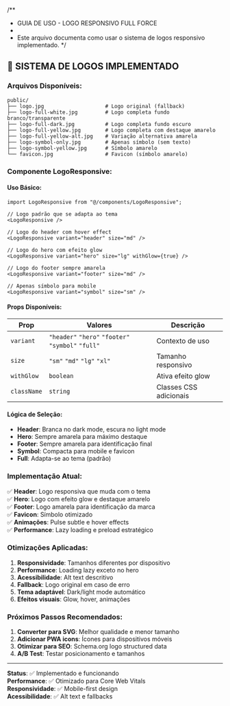 /**
 * GUIA DE USO - LOGO RESPONSIVO FULL FORCE
 * 
 * Este arquivo documenta como usar o sistema de logos responsivo implementado.
 */

## 🎯 **SISTEMA DE LOGOS IMPLEMENTADO**

### **Arquivos Disponíveis:**
```
public/
├── logo.jpg                    # Logo original (fallback)
├── logo-full-white.jpg         # Logo completa fundo branco/transparente
├── logo-full-dark.jpg          # Logo completa fundo escuro
├── logo-full-yellow.jpg        # Logo completa com destaque amarelo
├── logo-full-yellow-alt.jpg    # Variação alternativa amarela
├── logo-symbol-only.jpg        # Apenas símbolo (sem texto)
├── logo-symbol-yellow.jpg      # Símbolo amarelo
└── favicon.jpg                 # Favicon (símbolo amarelo)
```

### **Componente LogoResponsive:**

#### **Uso Básico:**
```tsx
import LogoResponsive from "@/components/LogoResponsive";

// Logo padrão que se adapta ao tema
<LogoResponsive />

// Logo do header com hover effect
<LogoResponsive variant="header" size="md" />

// Logo do hero com efeito glow
<LogoResponsive variant="hero" size="lg" withGlow={true} />

// Logo do footer sempre amarela
<LogoResponsive variant="footer" size="md" />

// Apenas símbolo para mobile
<LogoResponsive variant="symbol" size="sm" />
```

#### **Props Disponíveis:**

| Prop | Valores | Descrição |
|------|---------|-----------|
| `variant` | `"header"` `"hero"` `"footer"` `"symbol"` `"full"` | Contexto de uso |
| `size` | `"sm"` `"md"` `"lg"` `"xl"` | Tamanho responsivo |
| `withGlow` | `boolean` | Ativa efeito glow |
| `className` | `string` | Classes CSS adicionais |

#### **Lógica de Seleção:**

- **Header**: Branca no dark mode, escura no light mode
- **Hero**: Sempre amarela para máximo destaque
- **Footer**: Sempre amarela para identificação final
- **Symbol**: Compacta para mobile e favicon
- **Full**: Adapta-se ao tema (padrão)

### **Implementação Atual:**

✅ **Header**: Logo responsiva que muda com o tema  
✅ **Hero**: Logo com efeito glow e destaque amarelo  
✅ **Footer**: Logo amarela para identificação da marca  
✅ **Favicon**: Símbolo otimizado  
✅ **Animações**: Pulse subtle e hover effects  
✅ **Performance**: Lazy loading e preload estratégico  

### **Otimizações Aplicadas:**

1. **Responsividade**: Tamanhos diferentes por dispositivo
2. **Performance**: Loading lazy exceto no hero
3. **Acessibilidade**: Alt text descritivo
4. **Fallback**: Logo original em caso de erro
5. **Tema adaptável**: Dark/light mode automático
6. **Efeitos visuais**: Glow, hover, animações

### **Próximos Passos Recomendados:**

1. **Converter para SVG**: Melhor qualidade e menor tamanho
2. **Adicionar PWA icons**: Ícones para dispositivos móveis
3. **Otimizar para SEO**: Schema.org logo structured data
4. **A/B Test**: Testar posicionamento e tamanhos

---

**Status**: ✅ Implementado e funcionando  
**Performance**: ✅ Otimizado para Core Web Vitals  
**Responsividade**: ✅ Mobile-first design  
**Acessibilidade**: ✅ Alt text e fallbacks